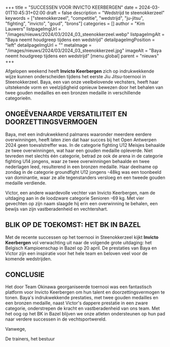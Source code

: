+++
title = "SUCCESSEN VOOR INVICTO KEERBERGEN"
date = 2024-03-01T10:45:31+02:00
draft = false
description = "Wedstrijd te steenokkerzeel"
keywords = ["steenokkerzeel", "competitie", "wedstrijd", "ju-jitsu", "fighting", "invicto", "goud", "brons"]
categories = []
author = "Kim Lauwers"
listpageImgUrl = "/images/nieuws/2024/03/2024_03_steenokkerzeel.webp"
listpageImgAlt = "Baya neemt houdgreep tijdens een wedstrijd"
detailpageImgPosition = "left"
detailpageImgUrl = ""
metaImage = "/images/nieuws/2024/03/2024_03_steenokkerzeel.jpg"
imageAlt = "Baya neemt houdgreep tijdens een wedstrijd"
[menu.global]
    parent = "nieuws"
+++

Afgelopen weekend heeft **Invicto Keerbergen** zich op indrukwekkende wijze kunnen onderscheiden tijdens het eerste Jiu Jitsu-toernooi in Steenokkerzeel. 
Baya, een van onze veelbelovende vechsters, heeft haar uitstekende vorm en veelzijdigheid opnieuw bewezen door het behalen van twee gouden medailles en een bronzen medaille in verschillende categorieën.

## ONGEËVENAARDE VERSATILITEIT EN DOORZETTINGSVERMOGEN

Baya, met een indrukwekkend palmares waaronder meerdere eerdere overwinningen, heeft laten zien dat haar succes bij het Open Antwerpen 2024 geen toevalstreffer was. In de categorie fighting U12 Meisjes behaalde ze twee overwinningen, wat haar een gouden medaille opleverde. Niet tevreden met slechts één categorie, betrad ze ook de arena in de categorie fighting U14 jongens, waar ze twee overwinningen behaalde en twee nederlagen leed, resulterend in een bronzen medaille. Haar deelname op zondag in de categorie groundfight U12 jongens -48kg was een toonbeeld van dominantie, waar ze alle tegenstanders versloeg en een tweede gouden medaille verdiende.

Victor, een andere waardevolle vechter van Invicto Keerbergen, nam de uitdaging aan in de loodzware categorie Senioren -69 kg. Met vier gevechten op zijn naam slaagde hij erin een overwinning te behalen, een bewijs van zijn vastberadenheid en vechtershart.

## BLIK OP DE TOEKOMST: HET BK IN BAZEL

Met de recente successen op het toernooi in Steenokkerzeel kijkt **Invicto Keerbergen** vol verwachting uit naar de volgende grote uitdaging: het Belgisch Kampioenschap in Bazel op 20 april. De prestaties van Baya en Victor zijn een inspiratie voor het hele team en beloven veel voor de komende wedstrijden.

## CONCLUSIE

Het door Team Okinawa georganiseerde toernooi was een fantastisch platform voor Invicto Keerbergen om hun talent en doorzettingsvermogen te tonen. Baya's indrukwekkende prestaties, met twee gouden medailles en een bronzen medaille, naast Victor's dappere prestatie in een zware categorie, onderstrepen de kracht en vastberadenheid van ons team. Met het oog op het BK in Bazel blijven we onze atleten ondersteunen op hun pad naar verdere successen in de vechtsportwereld.

Vanwege,

De trainers, het bestuur